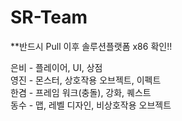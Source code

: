 # SR-Team  
  
**반드시 Pull 이후 솔루션플랫폼 x86 확인!!  
  
은비 - 플레이어, UI, 상점  
영진 - 몬스터, 상호작용 오브젝트, 이펙트  
한겸 - 프레임 워크(충돌), 강화, 퀘스트  
동수 - 맵, 레벨 디자인, 비상호작용 오브젝트  
  
